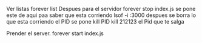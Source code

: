 Ver listas 
forever list
Despues para el servidor
forever stop index.js
se pone este de aqui paa saber que esta corriendo
lsof -i :3000
despues se borra lo que esta corriendo el PID se pone kill PID
kill 212123 el Pid que te salga

Prender el server.
forever start index.js
